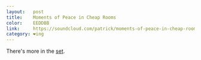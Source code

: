 ```yaml
---
layout:   post
title:    Moments of Peace in Cheap Rooms
color:    EEDDBB
link:     https://soundcloud.com/patrick/moments-of-peace-in-cheap-rooms/
category: ❤ing
---
```


<div class="embed" data-url="https://soundcloud.com/patrick/moments-of-peace-in-cheap-rooms/">

</div>

There's more in the [set].

[set]: https://soundcloud.com/patrick/sets/moments-of-peace-in-cheap-rooms
